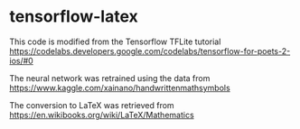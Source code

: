 # tensorflow-latex


This code is modified from the Tensorflow TFLite tutorial
https://codelabs.developers.google.com/codelabs/tensorflow-for-poets-2-ios/#0

The neural network was retrained using the data from 
https://www.kaggle.com/xainano/handwrittenmathsymbols

The conversion to LaTeX was retrieved from https://en.wikibooks.org/wiki/LaTeX/Mathematics
